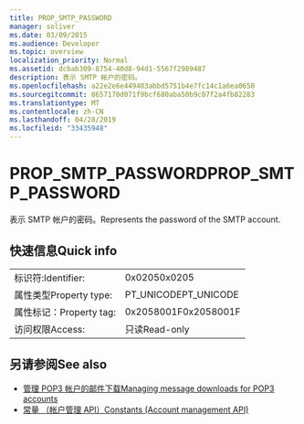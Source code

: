```yaml
---
title: PROP_SMTP_PASSWORD
manager: soliver
ms.date: 03/09/2015
ms.audience: Developer
ms.topic: overview
localization_priority: Normal
ms.assetid: dcbab309-8754-40d8-94d1-5567f2989487
description: 表示 SMTP 帐户的密码。
ms.openlocfilehash: a22e2e6e449403abbd5751b4e7fc14c1a6ea0650
ms.sourcegitcommit: 8657170d071f9bcf680aba50b9c07f2a4fb82283
ms.translationtype: MT
ms.contentlocale: zh-CN
ms.lasthandoff: 04/28/2019
ms.locfileid: "33435948"
---
```

# <a name="prop_smtp_password"></a><span data-ttu-id="b19c7-103">PROP_SMTP_PASSWORD</span><span class="sxs-lookup"><span data-stu-id="b19c7-103">PROP_SMTP_PASSWORD</span></span>

<span data-ttu-id="b19c7-104">表示 SMTP 帐户的密码。</span><span class="sxs-lookup"><span data-stu-id="b19c7-104">Represents the password of the SMTP account.</span></span>
  
## <a name="quick-info"></a><span data-ttu-id="b19c7-105">快速信息</span><span class="sxs-lookup"><span data-stu-id="b19c7-105">Quick info</span></span>

|||
|:-----|:-----|
|<span data-ttu-id="b19c7-106">标识符:</span><span class="sxs-lookup"><span data-stu-id="b19c7-106">Identifier:</span></span>  <br/> |<span data-ttu-id="b19c7-107">0x0205</span><span class="sxs-lookup"><span data-stu-id="b19c7-107">0x0205</span></span>  <br/> |
|<span data-ttu-id="b19c7-108">属性类型</span><span class="sxs-lookup"><span data-stu-id="b19c7-108">Property type:</span></span>  <br/> |<span data-ttu-id="b19c7-109">PT_UNICODE</span><span class="sxs-lookup"><span data-stu-id="b19c7-109">PT_UNICODE</span></span>|<span data-ttu-id="b19c7-110">SECURE_FLAG</span><span class="sxs-lookup"><span data-stu-id="b19c7-110">SECURE_FLAG</span></span>  <br/> |
|<span data-ttu-id="b19c7-111">属性标记：</span><span class="sxs-lookup"><span data-stu-id="b19c7-111">Property tag:</span></span>  <br/> |<span data-ttu-id="b19c7-112">0x2058001F</span><span class="sxs-lookup"><span data-stu-id="b19c7-112">0x2058001F</span></span>  <br/> |
|<span data-ttu-id="b19c7-113">访问权限</span><span class="sxs-lookup"><span data-stu-id="b19c7-113">Access:</span></span>  <br/> |<span data-ttu-id="b19c7-114">只读</span><span class="sxs-lookup"><span data-stu-id="b19c7-114">Read-only</span></span>  <br/> |
   
## <a name="see-also"></a><span data-ttu-id="b19c7-115">另请参阅</span><span class="sxs-lookup"><span data-stu-id="b19c7-115">See also</span></span>

- [<span data-ttu-id="b19c7-116">管理 POP3 帐户的邮件下载</span><span class="sxs-lookup"><span data-stu-id="b19c7-116">Managing message downloads for POP3 accounts</span></span>](managing-message-downloads-for-pop3-accounts.md) 
- [<span data-ttu-id="b19c7-117">常量 （帐户管理 API）</span><span class="sxs-lookup"><span data-stu-id="b19c7-117">Constants (Account management API)</span></span>](constants-account-management-api.md)

